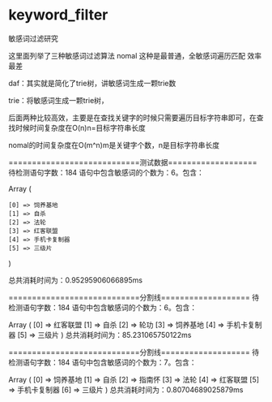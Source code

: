 # keyword_filter
敏感词过滤研究

这里面列举了三种敏感词过滤算法
nomal 这种是最普通，全敏感词遍历匹配 效率最差

daf：其实就是简化了trie树，讲敏感词生成一颗trie数

trie：将敏感词生成一颗trie树，

后面两种比较高效，主要是在查找关键字的时候只需要遍历目标字符串即可，在查找时候时间复杂度在O(n)n=目标字符串长度

nomal的时间复杂度在O(m^n)m是关键字个数，n是目标字符串长度

============================测试数据===================
待检测语句字数：184
语句中包含敏感词的个数为：6。包含：

Array
(

    [0] => 饲养基地
    [1] => 自杀
    [2] => 法轮
    [3] => 红客联盟
    [4] => 手机卡复制器
    [5] => 三级片
)

总共消耗时间为：0.95295906066895ms

============================分割线===================
待检测语句字数：184
语句中包含敏感词的个数为：6。包含：

Array
(
    [0] => 红客联盟
    [1] => 自杀
    [2] => 轮功
    [3] => 饲养基地
    [4] => 手机卡复制器
    [5] => 三级片
)
总共消耗时间为：85.231065750122ms

============================分割线===================
待检测语句字数：184
语句中包含敏感词的个数为：7。包含：

Array
(
    [0] => 饲养基地
    [1] => 自杀
    [2] => 指南怀
    [3] => 法轮
    [4] => 红客联盟
    [5] => 手机卡复制器
    [6] => 三级片
)
总共消耗时间为：0.80704689025879ms


